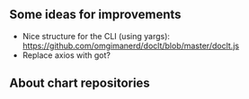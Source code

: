 
## Some ideas for improvements

- Nice structure for the CLI (using yargs): https://github.com/omgimanerd/doclt/blob/master/doclt.js
- Replace axios with got?

## About chart repositories